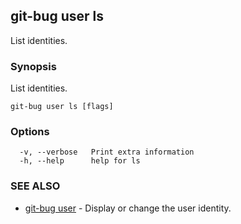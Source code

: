 ## git-bug user ls

List identities.

### Synopsis

List identities.

```
git-bug user ls [flags]
```

### Options

```
  -v, --verbose   Print extra information
  -h, --help      help for ls
```

### SEE ALSO

* [git-bug user](git-bug_user.md)	 - Display or change the user identity.

